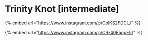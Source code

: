 # Trinity Knot \[intermediate]

{% embed url="https://www.instagram.com/p/CpIKS2FDCl_/" %}

{% embed url="https://www.instagram.com/p/CR-40E5opE5/" %}
